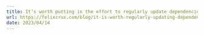 ```yaml
---
title: It’s worth putting in the effort to regularly update dependencies - Felix Crux
url: https://felixcrux.com/blog/it-is-worth-regularly-updating-dependencies
date: 2023/04/14
---
```

